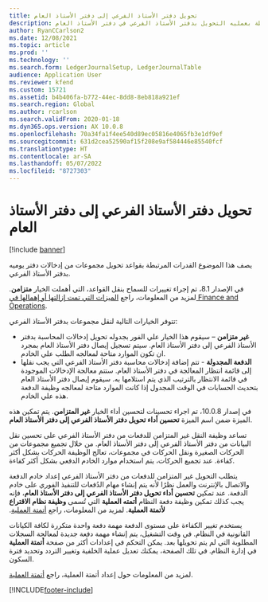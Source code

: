 ```yaml
---
title: تحويل دفتر الأستاذ الفرعي إلى دفتر الأستاذ العام
description: يصف هذا الموضوع القدرات المرتبطة بعمليه التحويل بدفتر الأستاذ الفرعي في دفتر الأستاذ العام.
author: RyanCCarlson2
ms.date: 12/08/2021
ms.topic: article
ms.prod: ''
ms.technology: ''
ms.search.form: LedgerJournalSetup, LedgerJournalTable
audience: Application User
ms.reviewer: kfend
ms.custom: 15721
ms.assetid: b4b406fa-b772-44ec-8dd8-8eb818a921ef
ms.search.region: Global
ms.author: rcarlson
ms.search.validFrom: 2020-01-18
ms.dyn365.ops.version: AX 10.0.8
ms.openlocfilehash: 70a34fa1f4ee540d89ec05816e4065fb3e1df9ef
ms.sourcegitcommit: 631d2cea52590af15f208e9af584446e85540fcf
ms.translationtype: HT
ms.contentlocale: ar-SA
ms.lasthandoff: 05/07/2022
ms.locfileid: "8727303"
---
```

# <a name="subledger-transfer-to-the-general-ledger"></a>تحويل دفتر الأستاذ الفرعي إلى دفتر الأستاذ العام

[!include [banner](../includes/banner.md)]

يصف هذا الموضوع القدرات المرتبطة بقواعد تحويل مجموعات من إدخالات دفتر يوميه بدفتر الأستاذ الفرعي.

في الإصدار 8.1، تم إجراء تغييرات للسماح بنقل القواعد، التي أهملت الخيار **متزامن**. لمزيد من المعلومات، راجع [الميزات التي تمت إزالتها أو إهمالها في Finance and Operations‎](../../fin-ops-core/dev-itpro/migration-upgrade/deprecated-features.md?toc=%2fdynamics365%2ffinance%2ftoc.json#finance-and-operations-81-with-platform-update-20).

تتوفر الخيارات التالية لنقل مجموعات بدفتر الأستاذ الفرعي:

- **غير متزامن** – سيقوم هذا الخيار علي الفور بجدوله تحويل إدخالات المحاسبة بدفتر الأستاذ الفرعي إلى دفتر الأستاذ العام. سيتم تسجيل إيصال دفتر الأستاذ العام بمجرد ان تكون الموارد متاحة لمعالجه الطلب علي الخادم.
- **الدفعة المجدولة** - تتم إضافة إدخالات محاسبة دفتر الأستاذ الفرعي التي يجب نقلها إلى قائمة انتظار المعالجة في دفتر الأستاذ العام. ستتم معالجة الإدخالات الموجودة في قائمة الانتظار بالترتيب الذي يتم استلامها به. سيقوم إيصال دفتر الأستاذ العام بتحديث الحسابات في الوقت المجدول إذا كانت الموارد متاحة لمعالجه وظيفة الدفعة هذه علي الخادم.

في إصدار 10.0.8، تم اجراء تحسينات لتحسين أداء الخيار **غير المتزامن**. يتم تمكين هذه الميزة ضمن اسم الميزة **تحسين أداء تحويل دفتر الأستاذ الفرعي إلى دفتر الأستاذ العام**.

تساعد وظيفة النقل غير المتزامن للدفعات من دفتر الأستاذ الفرعي على تحسين نقل البيانات من دفتر الأستاذ الفرعي إلى دفتر الأستاذ العام. من خلال تجميع مجموعات من الحركات الصغيرة ونقل الحركات في مجموعات، تعالج الوظيفة الحركات بشكل أكثر كفاءة. عند تجميع الحركات، يتم استخدام موارد الخادم الدفعي بشكل أكثر كفاءة.

يتطلب التحويل غير المتزامن للدفعات من دفتر الأستاذ الفرعي إعداد خادم الدفعة والاتصال بالإنترنت والعمل نظرًا لأنه يتم إنشاء مهام الدُفعات للتنفيذ الفوري على خادم الدفعة. عند تمكين **‬‏‫تحسين أداء تحويل دفتر الأستاذ الفرعي إلى دفتر الأستاذ العام**، فإنه يجب كذلك تمكين وظيفة دفعة النظام **‏‫أتمته العملية** التي تُسمى **وظيفة نظام الاقتراع لأتمتة العملية**. لمزيد من المعلومات، راجع [أتمتة العملية](../../fin-ops-core/dev-itpro/sysadmin/process-automation.md).

يستخدم تغيير الكفاءة على مستوى الدفعة مهمة دفعة واحدة متكررة لكافة الكيانات القانونية في النظام. في وقت التشغيل، يتم إنشاء مهمة دفعة جديدة لمعالجة السجلات المطلوبة التي لم يتم تحويلها بعد. يمكن التحكم في إعدادات أكثر من صفحة **أتمتة العملية** في إدارة النظام. في تلك الصفحة، يمكنك تعديل عملية الخلفية وتغيير التردد وتحديد فترة السكون.

لمزيد من المعلومات حول إعداد أتمتة العملية، راجع [أتمتة العملية](../../fin-ops-core/dev-itpro/sysadmin/process-automation.md).

[!INCLUDE[footer-include](../../includes/footer-banner.md)]
